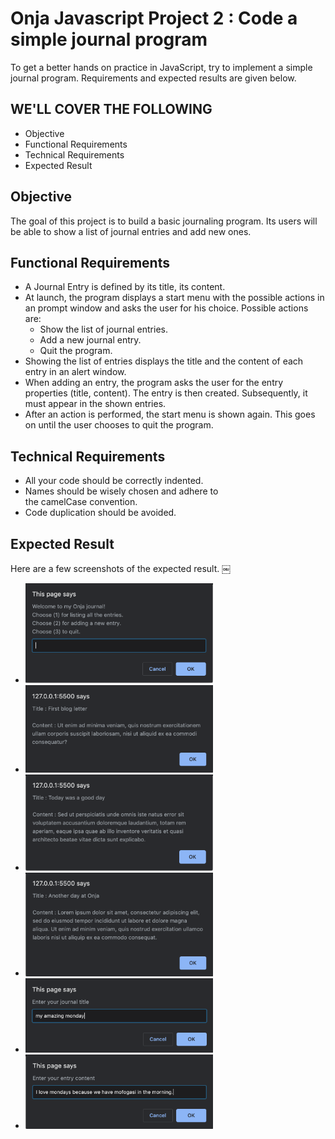 # Onja Javascript Project 2 : Code a simple journal program

To get a better hands on practice in JavaScript, try to implement a simple journal program. Requirements and expected results are given below.

## WE'LL COVER THE FOLLOWING

-   Objective
-   Functional Requirements
-   Technical Requirements
-   Expected Result

## Objective

The goal of this project is to build a basic journaling program. Its users will be able to show a list of journal entries and add new ones.

## Functional Requirements

-   A Journal Entry is defined by its title, its content.
-   At launch, the program displays a start menu with the possible actions in an prompt window and asks the user for his choice. Possible actions are:
    -   Show the list of journal entries.
    -   Add a new journal entry.
    -   Quit the program.
-   Showing the list of entries displays the title and the content of each entry in an alert window.
-   When adding an entry, the program asks the user for the entry properties (title, content). The entry is then created. Subsequently, it must appear in the shown entries.
-   After an action is performed, the start menu is shown again. This goes on until the user chooses to quit the program.

## Technical Requirements

-   All your code should be correctly indented.
-   Names should be wisely chosen and adhere to the camelCase convention.
-   Code duplication should be avoided.

## Expected Result

Here are a few screenshots of the expected result.
￼

-   <img src="./images/1.png"  width="300" />

-   <img src="./images/2.png"  width="300" />

-   <img src="./images/3.png"  width="300" />

-   <img src="./images/4.png"  width="300" />

-   <img src="./images/5.png"  width="300" />

-   <img src="./images/6.png"  width="300" />
